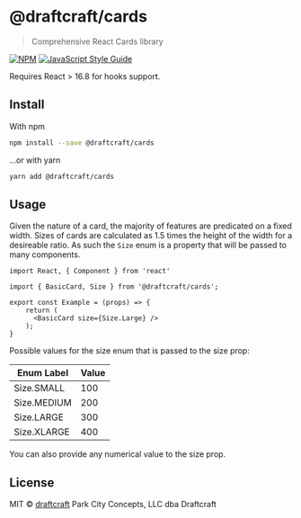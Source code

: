 # @draftcraft/cards

> Comprehensive React Cards library

[![NPM](https://img.shields.io/npm/v/@draftcraft/cards.svg)](https://www.npmjs.com/package/@draftcraft/cards) [![JavaScript Style Guide](https://img.shields.io/badge/code_style-standard-brightgreen.svg)](https://standardjs.com)

Requires React > 16.8 for hooks support.

## Install

With npm

```bash
npm install --save @draftcraft/cards
```

...or with yarn

```bash
yarn add @draftcraft/cards
```

## Usage

Given the nature of a card, the majority of features are predicated on a fixed width. Sizes of cards are calculated
as 1.5 times the height of the width for a desireable ratio. As such the `Size` enum is a property that will be passed
to many components.

```tsx
import React, { Component } from 'react'

import { BasicCard, Size } from '@draftcraft/cards';

export const Example = (props) => {
    return (
      <BasicCard size={Size.Large} />
    );
}
```

Possible values for the size enum that is passed to the size prop:

| Enum Label  | Value |
|-------------|-------|
| Size.SMALL  | 100   |
| Size.MEDIUM | 200   |
| Size.LARGE  | 300   |
| Size.XLARGE | 400   |

You can also provide any numerical value to the size prop.

## License

MIT © [draftcraft](https://github.com/draftcraft) Park City Concepts, LLC dba Draftcraft
